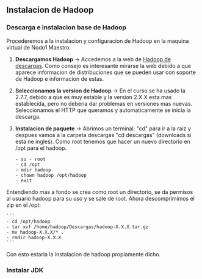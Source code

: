 ## Instalacion de Hadoop

### Descarga e instalacion base de Hadoop

Procederemos a la instalacion y configuracion de Hadoop en la maquina virtual de Nodo1 Maestro.

1. **Descargamos Hadoop** -> Accedemos a la web de [Hadoop de descargas](http://hadoop.apache.org/releases.html). Como consejo es interesante mirarse la web debido a que aparece informacion de distribuciones que se pueden usar con soporte de Hadoop e informacion de estas.

2. **Seleccionamos la version de Hadoop** -> En el curso se ha usado la 2.7.7, debido a que es muy estable y la version 2.X.X esta mas establecida, pero no deberia dar problemas en versiones mas nuevas. Seleccionamos el HTTP que queramos y automaticamente se inicia la descarga.

3. **Instalacion de paquete** -> Abrimos un terminal: "cd" para ir a la raiz y despues vamos a la carpeta descargas "cd descargas" (downloads si esta ne ingles). Como root tenemos que hacer un nuevo directorio en /opt para el hadoop.

    ```
    - su - root
    - cd /opt
    - mdir hadoop
    - chown hadoop /opt/hadoop
    - exit
    ```

Entendiendo mas a fondo se crea como root un directorio, se da permisos al usuario hadoop para su uso y se sale de root. Ahora descomprimimos el zip en el /opt:

    ```
    - cd /opt/hadoop
    - tar xvf /home/hadoop/Descargas/hadoop-X.X.X.tar.gz
    - mv hadoop-X.X.X/* .
    - rmdir hadoop-X.X.X
    ```

Con esto estaria la instalacion de hadoop propiamente dicho.

### Instalar JDK

